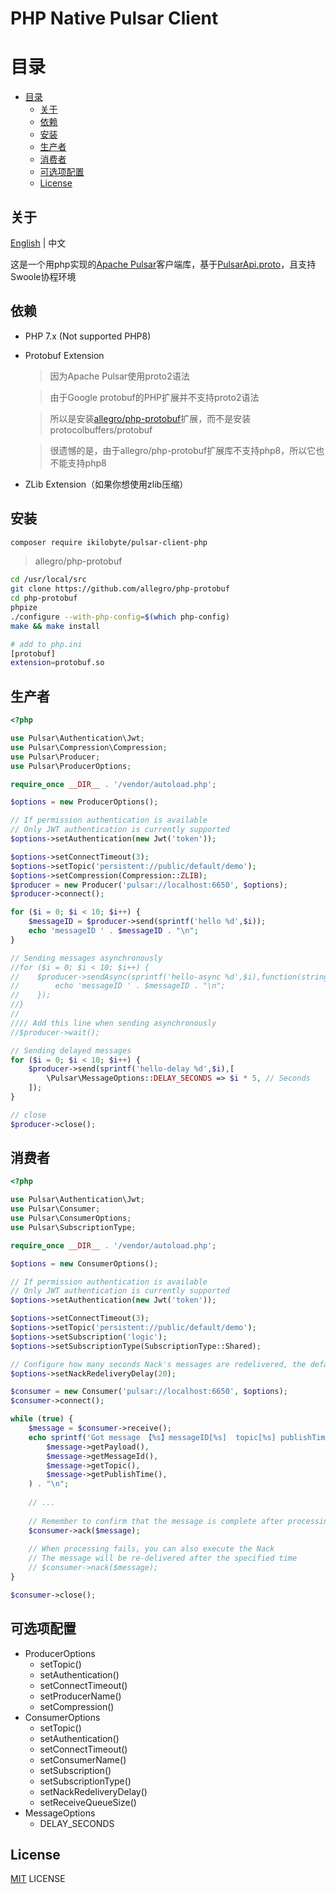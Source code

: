 # PHP Native Pulsar Client

# 目录

* [目录](#目录)
    * [关于](#关于)
    * [依赖](#依赖)
    * [安装](#安装)
    * [生产者](#生产者)
    * [消费者](#消费者)
    * [可选项配置](#可选项配置)
    * [License](#License)

## 关于

[English](README.md) | 中文

这是一个用php实现的[Apache Pulsar](https://pulsar.apache.org)客户端库，基于[PulsarApi.proto](src/PulsarApi.proto)，且支持Swoole协程环境

## 依赖

* PHP 7.x (Not supported PHP8)
* Protobuf Extension
  > 因为Apache Pulsar使用proto2语法

  > 由于Google protobuf的PHP扩展并不支持proto2语法

  > 所以是安装[allegro/php-protobuf](https://github.com/allegro/php-protobuf)扩展，而不是安装 protocolbuffers/protobuf

  > 很遗憾的是，由于allegro/php-protobuf扩展库不支持php8，所以它也不能支持php8

* ZLib Extension（如果你想使用zlib压缩）

## 安装

```bash
composer require ikilobyte/pulsar-client-php
```

> allegro/php-protobuf

```bash
cd /usr/local/src
git clone https://github.com/allegro/php-protobuf
cd php-protobuf
phpize 
./configure --with-php-config=$(which php-config) 
make && make install

# add to php.ini
[protobuf]
extension=protobuf.so
```

## 生产者

```php
<?php

use Pulsar\Authentication\Jwt;
use Pulsar\Compression\Compression;
use Pulsar\Producer;
use Pulsar\ProducerOptions;

require_once __DIR__ . '/vendor/autoload.php';

$options = new ProducerOptions();

// If permission authentication is available
// Only JWT authentication is currently supported
$options->setAuthentication(new Jwt('token')); 

$options->setConnectTimeout(3);
$options->setTopic('persistent://public/default/demo');
$options->setCompression(Compression::ZLIB);
$producer = new Producer('pulsar://localhost:6650', $options);
$producer->connect();

for ($i = 0; $i < 10; $i++) {
    $messageID = $producer->send(sprintf('hello %d',$i));
    echo 'messageID ' . $messageID . "\n";
}

// Sending messages asynchronously
//for ($i = 0; $i < 10; $i++) {
//    $producer->sendAsync(sprintf('hello-async %d',$i),function(string $messageID){
//        echo 'messageID ' . $messageID . "\n";
//    });
//}
//
//// Add this line when sending asynchronously
//$producer->wait();

// Sending delayed messages
for ($i = 0; $i < 10; $i++) {
    $producer->send(sprintf('hello-delay %d',$i),[
        \Pulsar\MessageOptions::DELAY_SECONDS => $i * 5, // Seconds
    ]);
}

// close
$producer->close();
```

## 消费者

```php
<?php

use Pulsar\Authentication\Jwt;
use Pulsar\Consumer;
use Pulsar\ConsumerOptions;
use Pulsar\SubscriptionType;

require_once __DIR__ . '/vendor/autoload.php';

$options = new ConsumerOptions();

// If permission authentication is available
// Only JWT authentication is currently supported
$options->setAuthentication(new Jwt('token'));

$options->setConnectTimeout(3);
$options->setTopic('persistent://public/default/demo');
$options->setSubscription('logic');
$options->setSubscriptionType(SubscriptionType::Shared);

// Configure how many seconds Nack's messages are redelivered, the default is 1 minute
$options->setNackRedeliveryDelay(20);

$consumer = new Consumer('pulsar://localhost:6650', $options);
$consumer->connect();

while (true) {
    $message = $consumer->receive();
    echo sprintf('Got message 【%s】messageID[%s]  topic[%s] publishTime[%s]',
        $message->getPayload(),
        $message->getMessageId(),
        $message->getTopic(),
        $message->getPublishTime(),
    ) . "\n";
    
    // ... 
    
    // Remember to confirm that the message is complete after processing
    $consumer->ack($message);
    
    // When processing fails, you can also execute the Nack
    // The message will be re-delivered after the specified time
    // $consumer->nack($message);
}

$consumer->close();
```

## 可选项配置

* ProducerOptions
    * setTopic()
    * setAuthentication()
    * setConnectTimeout()
    * setProducerName()
    * setCompression()
* ConsumerOptions
    * setTopic()
    * setAuthentication()
    * setConnectTimeout()
    * setConsumerName()
    * setSubscription()
    * setSubscriptionType()
    * setNackRedeliveryDelay()
    * setReceiveQueueSize()
* MessageOptions
    * DELAY_SECONDS

## License

[MIT](LICENSE) LICENSE
